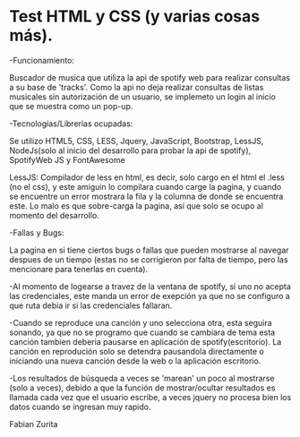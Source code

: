 # Test HTML y CSS (y varias cosas más).

-Funcionamiento:

Buscador de musica que utiliza la api de spotify web para realizar consultas a su base de 'tracks'. Como la api no deja realizar consultas de listas musicales sin autorización de un usuario, se implemeto un login
al inicio que se muestra como un pop-up.


-Tecnologías/Librerias ocupadas:

Se utilizo HTML5, CSS, LESS, Jquery, JavaScript, Bootstrap, LessJS, NodeJs(solo al inicio del desarrollo para probar la api de spotify), SpotifyWeb JS y FontAwesome

LessJS: Compilador de less en html, es decir, solo cargo en el html el .less (no el css), y este amiguin lo compilara cuando carge la pagina, y cuando se encuentre un error mostrara la fila y la columna de donde se encuentra este. Lo malo es que sobre-carga la pagina, así que solo se ocupo al momento del desarrollo.


-Fallas y Bugs:

La pagina en si tiene ciertos bugs o fallas que pueden mostrarse al navegar despues de un tiempo (estas no se corrigieron por falta de tiempo, pero las mencionare para tenerlas en cuenta).

-Al momento de logearse a travez de la ventana de spotify, si uno no acepta las credenciales, este manda un error de exepción ya que no se configuro a que ruta debia ir si las credenciales fallaran.

-Cuando se reproduce una canción y uno selecciona otra, esta seguira sonando, ya que no se programo que cuando se cambiara de tema esta canción tambien deberia pausarse en aplicación de spotify(escritorio). La canción en reprodución solo se detendra pausandola directamente o iniciando una nueva canción desde la web o la aplicación escritorio.

-Los resultados de búsqueda a veces se 'marean' un poco al mostrarse (solo a veces), debido a que la función de mostrar/ocultar resultados es llamada cada vez que el usuario escribe, a veces jquery no procesa bien los datos cuando se ingresan muy rapido.

Fabian Zurita








